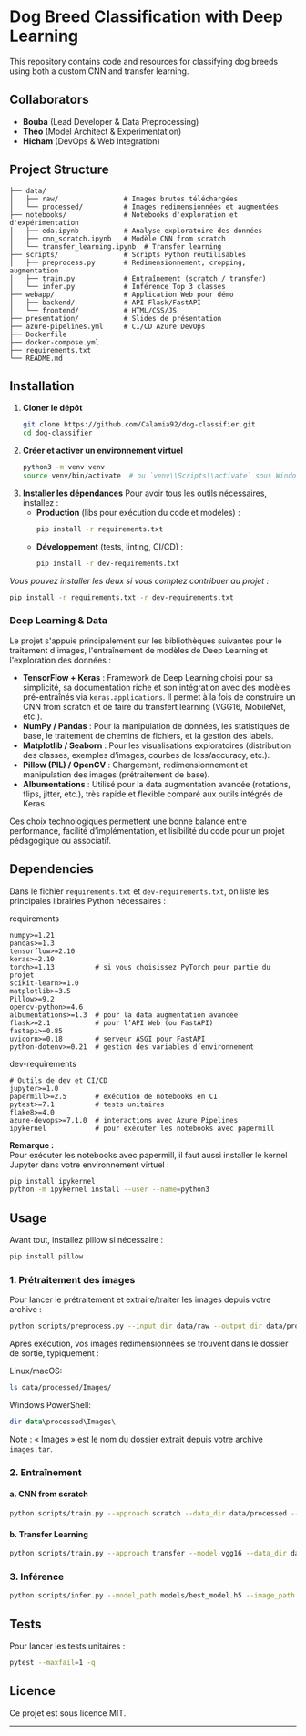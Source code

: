 # Dog Breed Classification with Deep Learning

This repository contains code and resources for classifying dog breeds using both a custom CNN and transfer learning.

## Collaborators

- **Bouba** (Lead Developer & Data Preprocessing)
- **Théo** (Model Architect & Experimentation)
- **Hicham** (DevOps & Web Integration)


## Project Structure
```
├── data/
│   ├── raw/                # Images brutes téléchargées
│   └── processed/          # Images redimensionnées et augmentées
├── notebooks/              # Notebooks d'exploration et d'expérimentation
│   ├── eda.ipynb           # Analyse exploratoire des données
│   ├── cnn_scratch.ipynb   # Modèle CNN from scratch
│   └── transfer_learning.ipynb  # Transfer learning
├── scripts/                # Scripts Python réutilisables
│   ├── preprocess.py       # Redimensionnement, cropping, augmentation
│   ├── train.py            # Entraînement (scratch / transfer)
│   └── infer.py            # Inférence Top 3 classes
├── webapp/                 # Application Web pour démo
│   ├── backend/            # API Flask/FastAPI
│   └── frontend/           # HTML/CSS/JS
├── presentation/           # Slides de présentation
├── azure-pipelines.yml     # CI/CD Azure DevOps
├── Dockerfile
├── docker-compose.yml
├── requirements.txt
└── README.md
```

## Installation

1. **Cloner le dépôt**
   ```bash
   git clone https://github.com/Calamia92/dog-classifier.git
   cd dog-classifier
   ```
2. **Créer et activer un environnement virtuel**
   ```bash
   python3 -m venv venv
   source venv/bin/activate  # ou `venv\\Scripts\\activate` sous Windows
   ```
3. **Installer les dépendances**
   Pour avoir tous les outils nécessaires, installez :
   - **Production** (libs pour exécution du code et modèles) :
     ```bash
     pip install -r requirements.txt
     ```
   - **Développement** (tests, linting, CI/CD) :
     ```bash
     pip install -r dev-requirements.txt
     ```

*Vous pouvez installer les deux si vous comptez contribuer au projet :*
```bash
pip install -r requirements.txt -r dev-requirements.txt
```
### Deep Learning & Data

Le projet s'appuie principalement sur les bibliothèques suivantes pour le traitement d'images, l'entraînement de modèles de Deep Learning et l'exploration des données :

- **TensorFlow + Keras** : Framework de Deep Learning choisi pour sa simplicité, sa documentation riche et son intégration avec des modèles pré-entraînés via `keras.applications`. Il permet à la fois de construire un CNN from scratch et de faire du transfert learning (VGG16, MobileNet, etc.).
- **NumPy / Pandas** : Pour la manipulation de données, les statistiques de base, le traitement de chemins de fichiers, et la gestion des labels.
- **Matplotlib / Seaborn** : Pour les visualisations exploratoires (distribution des classes, exemples d’images, courbes de loss/accuracy, etc.).
- **Pillow (PIL) / OpenCV** : Chargement, redimensionnement et manipulation des images (prétraitement de base).
- **Albumentations** : Utilisé pour la data augmentation avancée (rotations, flips, jitter, etc.), très rapide et flexible comparé aux outils intégrés de Keras.

Ces choix technologiques permettent une bonne balance entre performance, facilité d’implémentation, et lisibilité du code pour un projet pédagogique ou associatif.

## Dependencies

Dans le fichier `requirements.txt` et `dev-requirements.txt`, on liste les principales librairies Python nécessaires :

requirements
```text
numpy>=1.21
pandas>=1.3
tensorflow>=2.10
keras>=2.10
torch>=1.13          # si vous choisissez PyTorch pour partie du projet
scikit-learn>=1.0
matplotlib>=3.5
Pillow>=9.2
opencv-python>=4.6
albumentations>=1.3  # pour la data augmentation avancée
flask>=2.1           # pour l’API Web (ou FastAPI)
fastapi>=0.85
uvicorn>=0.18        # serveur ASGI pour FastAPI
python-dotenv>=0.21  # gestion des variables d’environnement
```

dev-requirements
```text
# Outils de dev et CI/CD
jupyter>=1.0
papermill>=2.5       # exécution de notebooks en CI
pytest>=7.1          # tests unitaires
flake8>=4.0
azure-devops>=7.1.0  # interactions avec Azure Pipelines
ipykernel            # pour exécuter les notebooks avec papermill
```

**Remarque :**  
Pour exécuter les notebooks avec papermill, il faut aussi installer le kernel Jupyter dans votre environnement virtuel :
```bash
pip install ipykernel
python -m ipykernel install --user --name=python3
```

## Usage

Avant tout, installez pillow si nécessaire :
```bash
pip install pillow
```

### 1. Prétraitement des images

Pour lancer le prétraitement et extraire/traiter les images depuis votre archive :

```bash
python scripts/preprocess.py --input_dir data/raw --output_dir data/processed --image_size 224 --crop_type center
```

Après exécution, vos images redimensionnées se trouvent dans le dossier de sortie, typiquement :

Linux/macOS:
```bash
ls data/processed/Images/
```

Windows PowerShell:
```powershell
dir data\processed\Images\
```

Note : « Images » est le nom du dossier extrait depuis votre archive `images.tar`.  

### 2. Entraînement

#### a. CNN from scratch
```bash
python scripts/train.py --approach scratch --data_dir data/processed --epochs 10 --batch_size 32
```

#### b. Transfer Learning
```bash
python scripts/train.py --approach transfer --model vgg16 --data_dir data/processed --epochs 5 --batch_size 32
```

### 3. Inférence
```bash
python scripts/infer.py --model_path models/best_model.h5 --image_path path/to/image.jpg
```

## Tests
Pour lancer les tests unitaires :
```bash
pytest --maxfail=1 -q
```

## Licence

Ce projet est sous licence MIT.

---

